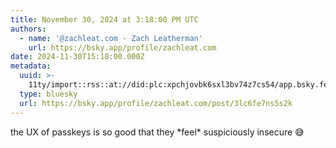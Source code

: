 ```yaml
---
title: November 30, 2024 at 3:18:00 PM UTC
authors:
  - name: '@zachleat.com - Zach Leatherman'
    url: https://bsky.app/profile/zachleat.com
date: 2024-11-30T15:18:00.000Z
metadata:
  uuid: >-
    11ty/import::rss::at://did:plc:xpchjovbk6sxl3bv74z7cs54/app.bsky.feed.post/3lc6fe7ns5s2k
  type: bluesky
  url: https://bsky.app/profile/zachleat.com/post/3lc6fe7ns5s2k
---
```

the UX of passkeys is so good that they \*feel\* suspiciously insecure 😅